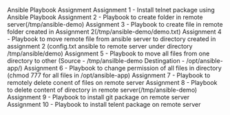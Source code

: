 Ansible Playbook Assignment 
Assignment 1 - Install telnet package using Ansible Playbook 
Assignment 2 - Playbook to create folder in remote server(/tmp/ansible-demo)
Assignment 3 - Playbook to create file in remote folder created in Assignment 2(/tmp/ansible-demo/demo.txt)
Assignment 4 - Playbook to move remote file from ansible server to directory created in assignment 2 (config.txt ansible to remote server under directory /tmp/ansible/demo)
Assignment 5 - Playbook to move all files from one directory to other
				(Source - /tmp/ansilble-demo
				 Destingation - /opt/ansible-app/)
Assignment 6 - Playbook to change permission of all files in directory (chmod 777 for all files in /opt/ansible-app)
Assignment 7 - Playbook to remotely delete conent of files on remote server 
Assignment 8 - Playbook to delete content of directory in remote server(/tmp/ansible-demo)
Assignment 9 - Playbook to install git package on remote server
Assignment 10 - Playbook to install telent package on remote server

